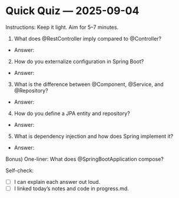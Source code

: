 # Quick Quiz — 2025-09-04

Instructions: Keep it light. Aim for 5–7 minutes.

1) What does @RestController imply compared to @Controller?
- Answer:

2) How do you externalize configuration in Spring Boot?
- Answer:

3) What is the difference between @Component, @Service, and @Repository?
- Answer:

4) How do you define a JPA entity and repository?
- Answer:

5) What is dependency injection and how does Spring implement it?
- Answer:

Bonus) One-liner: What does @SpringBootApplication compose?

Self-check:
- [ ] I can explain each answer out loud.
- [ ] I linked today’s notes and code in progress.md.